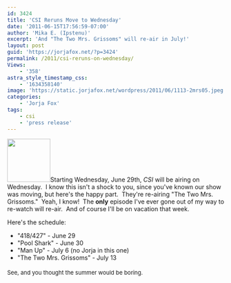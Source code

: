 ```yaml
---
id: 3424
title: 'CSI Reruns Move to Wednesday'
date: '2011-06-15T17:56:59-07:00'
author: 'Mika E. (Ipstenu)'
excerpt: 'And "The Two Mrs. Grissoms" will re-air in July!'
layout: post
guid: 'https://jorjafox.net/?p=3424'
permalink: /2011/csi-reruns-on-wednesday/
Views:
    - '358'
astra_style_timestamp_css:
    - '1634358140'
image: 'https://static.jorjafox.net/wordpress/2011/06/1113-2mrs05.jpeg'
categories:
    - 'Jorja Fox'
tags:
    - csi
    - 'press release'
---
```


<img class="alignleft size-thumbnail wp-image-3425" title="1113-2mrs05" src="//static.jorjafox.net/wordpress/2011/06/1113-2mrs05-100x100.jpg" alt="" width="100" height="100" />Starting Wednesday, June 29th, <em>CSI</em> will be airing on Wednesday.  I know this isn't a shock to you, since you've known our show was moving, but here's the happy part.  They're re-airing "The Two Mrs. Grissoms."  Yeah, I know!  The **only** episode I've ever gone out of my way to re-watch will re-air.  And of course I'll be on vacation that week.

Here's the schedule:
<ul>
	<li>"418/427" - June 29</li>
	<li>"Pool Shark" - June 30</li>
	<li>"Man Up" - July 6 (no Jorja in this one)</li>
	<li>"The Two Mrs. Grissoms" - July 13</li>
</ul>
<span style="font-size: small;"><span style="line-height: 24px;">See, and you thought the summer would be boring.</span></span>

